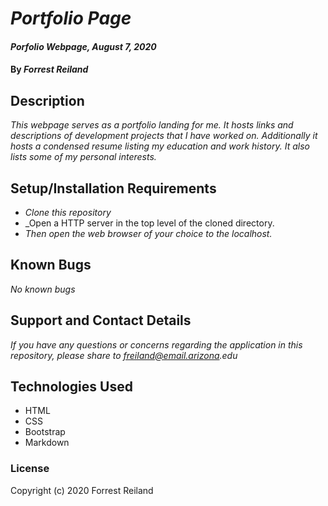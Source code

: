 # _Portfolio Page_

#### _Porfolio Webpage, August 7, 2020_

#### By _**Forrest Reiland**_

## Description 

_This webpage serves as a portfolio landing for me. It hosts links and descriptions of development projects that I have worked on. Additionally it hosts a condensed resume listing my education and work history. It also lists some of my personal interests._

## Setup/Installation Requirements 

* _Clone this repository_
* _Open a HTTP server in the top level of the cloned directory.
* _Then open the web browser of your choice to the localhost._

## Known Bugs

_No known bugs_

## Support and Contact Details 

_If you have any questions or concerns regarding the application in this repository, please share to freiland@email.arizona.edu_

## Technologies Used

* HTML
* CSS
* Bootstrap
* Markdown 

### License 

Copyright (c) 2020 Forrest Reiland
